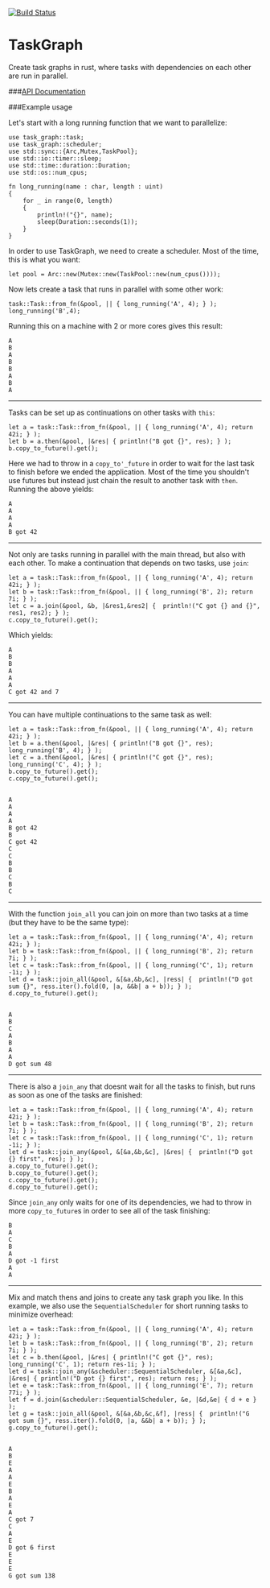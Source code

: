 [![Build Status][status]](https://travis-ci.org/tobbebex/TaskGraph)

TaskGraph
=========

Create task graphs in rust, where tasks with dependencies on each other are run in parallel.

###[API Documentation](http://tobbebex.github.io/TaskGraph/task_graph/task/)

[status]: https://travis-ci.org/tobbebex/TaskGraph.svg?branch=master

###Example usage

Let's start with a long running function that we want to parallelize:

    use task_graph::task;
    use task_graph::scheduler;
    use std::sync::{Arc,Mutex,TaskPool};
    use std::io::timer::sleep;
    use std::time::duration::Duration;
    use std::os::num_cpus;
    
    fn long_running(name : char, length : uint)
    {
    	for _ in range(0, length)
    	{
    		println!("{}", name);
    		sleep(Duration::seconds(1));
    	}
    }


In order to use TaskGraph, we need to create a scheduler. Most of the time, this is what you want:

    let pool = Arc::new(Mutex::new(TaskPool::new(num_cpus())));

Now lets create a task that runs in parallel with some other work:

    task::Task::from_fn(&pool, || { long_running('A', 4); } );
    long_running('B',4);

Running this on a machine with 2 or more cores gives this result:

    A
    B
    A
    B
    B
    A
    B
    A

---

Tasks can be set up as continuations on other tasks with `this`:

    let a = task::Task::from_fn(&pool, || { long_running('A', 4); return 42i; } );
    let b = a.then(&pool, |&res| { println!("B got {}", res); } );
    b.copy_to_future().get();
    
Here we had to throw in a `copy_to'_future` in order to wait for the last task to finish before we ended the application. Most of the time you shouldn't use futures but instead just chain the result to another task with `then`. Running the above yields:

    A
    A
    A
    A
    B got 42

---

Not only are tasks running in parallel with the main thread, but also with each other. To make a continuation that depends on two tasks, use `join`:

    let a = task::Task::from_fn(&pool, || { long_running('A', 4); return 42i; } );
    let b = task::Task::from_fn(&pool, || { long_running('B', 2); return 7i; } );
    let c = a.join(&pool, &b, |&res1,&res2| {  println!("C got {} and {}", res1, res2); } );
    c.copy_to_future().get();

Which yields:

    A
    B
    B
    A
    A
    A
    C got 42 and 7

---

You can have multiple continuations to the same task as well:

    let a = task::Task::from_fn(&pool, || { long_running('A', 4); return 42i; } );
    let b = a.then(&pool, |&res| { println!("B got {}", res); long_running('B', 4); } );
    let c = a.then(&pool, |&res| { println!("C got {}", res); long_running('C', 4); } );
    b.copy_to_future().get();
    c.copy_to_future().get();


    A
    A
    A
    A
    B got 42
    B
    C got 42
    C
    C
    B
    B
    C
    B
    C

---

With the function `join_all` you can join on more than two tasks at a time (but they have to be the same type):

    let a = task::Task::from_fn(&pool, || { long_running('A', 4); return 42i; } );
    let b = task::Task::from_fn(&pool, || { long_running('B', 2); return 7i; } );
    let c = task::Task::from_fn(&pool, || { long_running('C', 1); return -1i; } );
    let d = task::join_all(&pool, &[&a,&b,&c], |ress| {  println!("D got sum {}", ress.iter().fold(0, |a, &&b| a + b)); } );
    d.copy_to_future().get();


    A
    B
    C
    A
    B
    A
    A
    D got sum 48

---

There is also a `join_any` that doesnt wait for all the tasks to finish, but runs as soon as one of the tasks are finished:

    let a = task::Task::from_fn(&pool, || { long_running('A', 4); return 42i; } );
    let b = task::Task::from_fn(&pool, || { long_running('B', 2); return 7i; } );
    let c = task::Task::from_fn(&pool, || { long_running('C', 1); return -1i; } );
    let d = task::join_any(&pool, &[&a,&b,&c], |&res| {  println!("D got {} first", res); } );
    a.copy_to_future().get();
    b.copy_to_future().get();
    c.copy_to_future().get();
    d.copy_to_future().get();
    
Since `join_any` only waits for one of its dependencies, we had to throw in more `copy_to_future`s in order to see all of the task finishing: 

    B
    A
    C
    B
    A
    D got -1 first
    A
    A

---

Mix and match thens and joins to create any task graph you like. In this example, we also use the `SequentialScheduler` for short running tasks to minimize overhead:

    let a = task::Task::from_fn(&pool, || { long_running('A', 4); return 42i; } );
    let b = task::Task::from_fn(&pool, || { long_running('B', 2); return 7i; } );
    let c = b.then(&pool, |&res| { println!("C got {}", res); long_running('C', 1); return res-1i; } );
    let d = task::join_any(&scheduler::SequentialScheduler, &[&a,&c], |&res| { println!("D got {} first", res); return res; } );
    let e = task::Task::from_fn(&pool, || { long_running('E', 7); return 77i; } );	
    let f = d.join(&scheduler::SequentialScheduler, &e, |&d,&e| { d + e } );
    let g = task::join_all(&pool, &[&a,&b,&c,&f], |ress| {  println!("G got sum {}", ress.iter().fold(0, |a, &&b| a + b)); } );
    g.copy_to_future().get();


    A
    B
    E
    A
    A
    E
    B
    A
    E
    A
    C got 7
    C
    A
    E
    D got 6 first
    E
    E
    E
    G got sum 138
